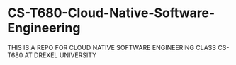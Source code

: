 # CS-T680-Cloud-Native-Software-Engineering
THIS IS A REPO FOR CLOUD NATIVE SOFTWARE ENGINEERING CLASS CS-T680 AT DREXEL UNIVERSITY
